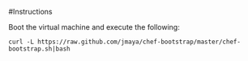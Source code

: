 #Instructions

Boot the virtual machine and execute the following:

`curl -L https://raw.github.com/jmaya/chef-bootstrap/master/chef-bootstrap.sh|bash`

